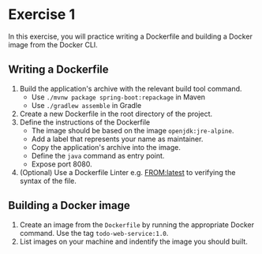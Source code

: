 # Exercise 1

In this exercise, you will practice writing a Dockerfile and building a Docker image from the Docker CLI.

## Writing a Dockerfile

1. Build the application's archive with the relevant build tool command.
    - Use `./mvnw package spring-boot:repackage` in Maven
    - Use `./gradlew assemble` in Gradle
2. Create a new Dockerfile in the root directory of the project.
3. Define the instructions of the Dockerfile
    - The image should be based on the image `openjdk:jre-alpine`.
    - Add a label that represents your name as maintainer.
    - Copy the application's archive into the image.
    - Define the `java` command as entry point.
    - Expose port 8080.
3. (Optional) Use a Dockerfile Linter e.g. [FROM:latest](https://www.fromlatest.io) to verifying the syntax of the file.

## Building a Docker image

1. Create an image from the `Dockerfile` by running the appropriate Docker command. Use the tag `todo-web-service:1.0`.
2. List images on your machine and indentify the image you should built.